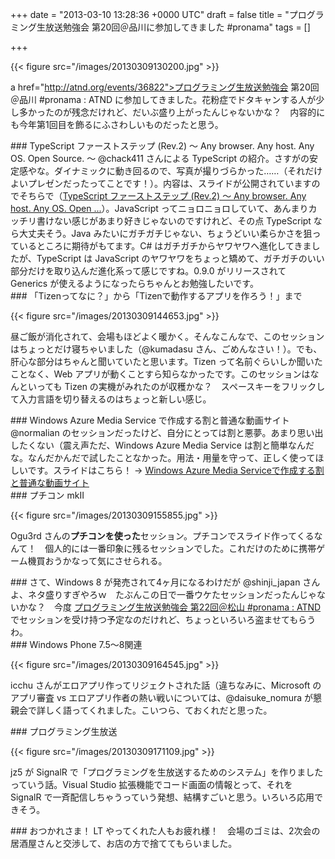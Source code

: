 
+++
date = "2013-03-10 13:28:36 +0000 UTC"
draft = false
title = "プログラミング生放送勉強会 第20回＠品川に参加してきました #pronama"
tags = []

+++


{{< figure src="/images/20130309130200.jpg"  >}}

a href="http://atnd.org/events/36822">プログラミング生放送勉強会 第20回＠品川 #pronama : ATND</a> に参加してきました。花粉症でドタキャンする人が少し多かったのが残念だけれど、だいぶ盛り上がったんじゃないかな？　内容的にも今年第1回目を飾るにふさわしいものだったと思う。

<div class="section">
    ### TypeScript ファーストステップ (Rev.2) ～ Any browser. Any host. Any OS. Open Source. ～
    @chack411 さんによる TypeScript の紹介。さすがの安定感やな。ダイナミックに動き回るので、写真が撮りづらかった……（それだけよいプレゼンだったってことです！）。内容は、スライドが公開されていますのでそちらで（<a href="http://www.slideshare.net/chack411/typescript-rev2-any-browser-any-host-any-os-open-source">TypeScript ファーストステップ (Rev.2) ～ Any browser. Any host. Any OS. Open ...</a>）。JavaScript ってニョロニョロしていて、あんまりカッチリ書けない感じがあまり好きじゃないのですけれど、その点 TypeScript なら大丈夫そう。Java みたいにガチガチじゃない、ちょうどいい柔らかさを狙っているところに期待がもてます。C# はガチガチからヤワヤワへ進化してきましたが、TypeScript は JavaScript のヤワヤワをちょっと矯めて、ガチガチのいい部分だけを取り込んだ進化系って感じですね。0.9.0 がリリースされて Generics が使えるようになったらちゃんとお勉強したいです。

</div>
<div class="section">
    ### 「Tizenってなに？」から「Tizenで動作するアプリを作ろう！」まで
    

{{< figure src="/images/20130309144653.jpg"  >}}

昼ご飯が消化されて、会場もほどよく暖かく。そんなこんなで、このセッションはちょっとだけ寝ちゃいました（@kumadasu さん、ごめんなさい！）。でも、肝心な部分はちゃんと聞いていたと思います。Tizen って名前ぐらいしか聞いたことなく、Web アプリが動くことすら知らなかったです。このセッションはなんといっても Tizen の実機がみれたのが収穫かな？　スペースキーをフリックして入力言語を切り替えるのはちょっと新しい感じ。

</div>
<div class="section">
    ### Windows Azure Media Service で作成する割と普通な動画サイト
    @normalian のセッションだったけど、自分にとっては割と悪夢。あまり思い出したくない（震え声ただ、Windows Azure Media Service は割と簡単なんだな。なんだかんだで試したことなかった。用法・用量を守って、正しく使ってほしいです。スライドはこちら！ → <a href="http://www.slideshare.net/normalian/windows-azure-media-service-17064430">Windows Azure Media Serviceで作成する割と普通な動画サイト</a>

</div>
<div class="section">
    ### プチコン mkII
    

{{< figure src="/images/20130309155855.jpg"  >}}

Ogu3rd さんの**プチコンを使った**セッション。プチコンでスライド作ってくるなんて！　個人的には一番印象に残るセッションでした。これだけのために携帯ゲーム機買おうかなって気にさせられる。

</div>
<div class="section">
    ### さて、Windows 8 が発売されて4ヶ月になるわけだが
    @shinji_japan さんよ、ネタ盛りすぎやろｗ　たぶんこの日で一番ウケたセッションだったんじゃないかな？　今度 <a href="http://atnd.org/events/37393">プログラミング生放送勉強会 第22回＠松山 #pronama : ATND</a> でセッションを受け持つ予定なのだけれど、ちょっといろいろ盗ませてもらうわ。

</div>
<div class="section">
    ### Windows Phone 7.5～8関連
    

{{< figure src="/images/20130309164545.jpg"  >}}

icchu さんがエロアプリ作ってリジェクトされた話（違ちなみに、Microsoft のアプリ審査 vs エロアプリ作者の熱い戦いについては、@daisuke_nomura が懇親会で詳しく語ってくれました。こいつら、ておくれだと思った。

</div>
<div class="section">
    ### プログラミング生放送
    

{{< figure src="/images/20130309171109.jpg"  >}}

jz5 が SignalR で「プログラミングを生放送するためのシステム」を作りましたっていう話。Visual Studio 拡張機能でコード画面の情報とって、それを SignalR で一斉配信しちゃうっていう発想、結構すごいと思う。いろいろ応用できそう。

</div>
<div class="section">
    ### おつかれさま！
    LT やってくれた人もお疲れ様！　会場のゴミは、2次会の居酒屋さんと交渉して、お店の方で捨ててもらいました。

</div>

